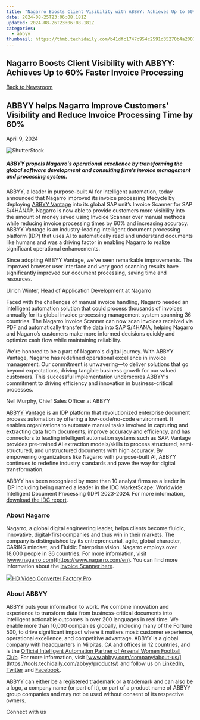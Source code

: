 ```yaml
---
title: "Nagarro Boosts Client Visibility with ABBYY: Achieves Up to 60%% Faster Invoice Processing"
date: 2024-08-25T23:06:08.181Z
updated: 2024-08-26T23:06:08.181Z
categories:
  - abbyy
thumbnail: https://thmb.techidaily.com/b41dfc1747c954c2591d35270b4a20079e5707f867334ccdc51bba558ecb898b.jpg
---
```


## Nagarro Boosts Client Visibility with ABBYY: Achieves Up to 60% Faster Invoice Processing

[Back to Newsroom](https://tools.techidaily.com/abbyy/products/)

## ABBYY helps Nagarro Improve Customers’ Visibility and Reduce Invoice Processing Time by 60%

April 9, 2024

![ShutterStock](https://content.abbyy.com/-/media/project/abbyy/abbyy/branchtemplates/shutterstock_1272462163_1296-x-729.jpg?h=729&iar=0&w=1296)

##### ABBYY propels Nagarro’s operational excellence by transforming the global software development and consulting firm’s invoice management and processing system. 

 ABBYY, a leader in purpose-built AI for intelligent automation, today announced that Nagarro improved its invoice processing lifecycle by deploying [ABBYY Vantage](https://tools.techidaily.com/abbyy/products/) into its global SAP unit’s Invoice Scanner for SAP S/4HANA®. Nagarro is now able to provide customers more visibility into the amount of money saved using Invoice Scanner over manual methods while reducing invoice processing times by 60% and increasing accuracy. ABBYY Vantage is an industry-leading intelligent document processing platform (IDP) that uses AI to automatically read and understand documents like humans and was a driving factor in enabling Nagarro to realize significant operational enhancements. 

Since adopting ABBYY Vantage, we’ve seen remarkable improvements. The improved browser user interface and very good scanning results have significantly improved our document processing, saving time and resources.

Ulrich Winter, Head of Application Development at Nagarro

Faced with the challenges of manual invoice handling, Nagarro needed an intelligent automation solution that could process thousands of invoices annually for its global invoice processing management system spanning 36 countries. The Nagarro Invoice Scanner can now scan invoices received via PDF and automatically transfer the data into SAP S/4HANA, helping Nagarro and Nagarro’s customers make more informed decisions quickly and optimize cash flow while maintaining reliability.

We're honored to be a part of Nagarro's digital journey. With ABBYY Vantage, Nagarro has redefined operational excellence in invoice management. Our commitment is unwavering—to deliver solutions that go beyond expectations, driving tangible business growth for our valued customers. This successful implementation underscores ABBYY's commitment to driving efficiency and innovation in business-critical processes. 

Neil Murphy, Chief Sales Officer at ABBYY

[ABBYY Vantage](https://tools.techidaily.com/abbyy/products/) is an IDP platform that revolutionized enterprise document process automation by offering a low-code/no-code environment. It enables organizations to automate manual tasks involved in capturing and extracting data from documents, improve accuracy and efficiency, and has connectors to leading intelligent automation systems such as SAP. Vantage provides pre-trained AI extraction models/skills to process structured, semi-structured, and unstructured documents with high accuracy. By empowering organizations like Nagarro with purpose-built AI, ABBYY continues to redefine industry standards and pave the way for digital transformation. 

ABBYY has been recognized by more than 10 analyst firms as a leader in IDP including being named a leader in the IDC MarketScape: Worldwide Intelligent Document Processing (IDP) 2023-2024\. For more information, [download the IDC report](https://tools.techidaily.com/abbyy/products/).

### About Nagarro

Nagarro, a global digital engineering leader, helps clients become fluidic, innovative, digital-first companies and thus win in their markets. The company is distinguished by its entrepreneurial, agile, global character, CARING mindset, and Fluidic Enterprise vision. Nagarro employs over 18,000 people in 36 countries. For more information, visit [www.nagarro.com](https://www.nagarro.com/en). You can find more information about the [Invoice Scanner here](https://www.nagarro.com/en/services/erp/sap/add-ons/invoice-scanner).

<!-- affiliate ads begin -->
<a href="https://secure.2checkout.com/order/checkout.php?PRODS=4537546&QTY=1&AFFILIATE=108875&CART=1"><img src="https://secure.avangate.com/images/merchant/4b0a0290ad7df100b77e86839989a75e/products/7_copy_2_2_hdpro.png" border="0">HD Video Converter Factory Pro</a>
<!-- affiliate ads end -->
### About ABBYY

ABBYY puts your information to work. We combine innovation and experience to transform data from business-critical documents into intelligent actionable outcomes in over 200 languages in real time. We enable more than 10,000 companies globally, including many of the Fortune 500, to drive significant impact where it matters most: customer experience, operational excellence, and competitive advantage. ABBYY is a global company with headquarters in Milpitas, CA and offices in 12 countries, and is the [Official Intelligent Automation Partner of Arsenal Women Football Club](https://tools.techidaily.com/abbyy/products/). For more information, visit [www.abbyy.com/company/about-us/](https://tools.techidaily.com/abbyy/products/) and follow us on [LinkedIn](https://www.linkedin.com/company/abbyy), [Twitter](https://twitter.com/ABBYY%5FSoftware) and [Facebook](https://www.facebook.com/ABBYYsoft).

ABBYY can either be a registered trademark or a trademark and can also be a logo, a company name (or part of it), or part of a product name of ABBYY group companies and may not be used without consent of its respective owners.

Connect with us

<ins class="adsbygoogle"
     style="display:block"
     data-ad-format="autorelaxed"
     data-ad-client="ca-pub-7571918770474297"
     data-ad-slot="1223367746"></ins>



<ins class="adsbygoogle"
     style="display:block"
     data-ad-client="ca-pub-7571918770474297"
     data-ad-slot="8358498916"
     data-ad-format="auto"
     data-full-width-responsive="true"></ins>


